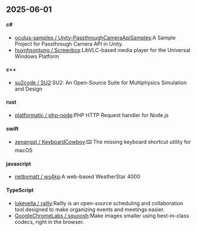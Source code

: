 ## 2025-06-01
#### c#
* [oculus-samples / Unity-PassthroughCameraApiSamples](https://github.com/oculus-samples/Unity-PassthroughCameraApiSamples):A Sample Project for Passthrough Camera API in Unity.
* [huynhsontung / Screenbox](https://github.com/huynhsontung/Screenbox):LibVLC-based media player for the Universal Windows Platform
#### c++
* [su2code / SU2](https://github.com/su2code/SU2):SU2: An Open-Source Suite for Multiphysics Simulation and Design
#### rust
* [platformatic / php-node](https://github.com/platformatic/php-node):PHP HTTP Request handler for Node.js
#### swift
* [zenangst / KeyboardCowboy](https://github.com/zenangst/KeyboardCowboy):⌨️ The missing keyboard shortcut utility for macOS
#### javascript
* [netbymatt / ws4kp](https://github.com/netbymatt/ws4kp):A web-based WeatherStar 4000
#### TypeScript
* [lukevella / rallly](https://github.com/lukevella/rallly):Rallly is an open-source scheduling and collaboration tool designed to make organizing events and meetings easier.
* [GoogleChromeLabs / squoosh](https://github.com/GoogleChromeLabs/squoosh):Make images smaller using best-in-class codecs, right in the browser.
